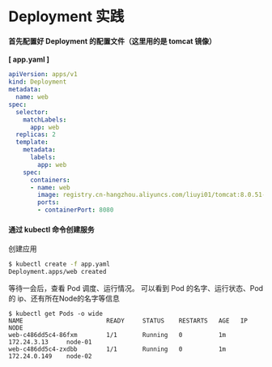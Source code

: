 # Deployment 实践

#### 首先配置好 Deployment 的配置文件（这里用的是 tomcat 镜像）  

**[ app.yaml ]**

```yaml
apiVersion: apps/v1
kind: Deployment
metadata:
  name: web
spec:
  selector:
    matchLabels:
      app: web
  replicas: 2
  template:
    metadata:
      labels:
        app: web
    spec:
      containers:
      - name: web
        image: registry.cn-hangzhou.aliyuncs.com/liuyi01/tomcat:8.0.51-alpine
        ports:
        - containerPort: 8080
```

#### 通过 kubectl 命令创建服务

创建应用

```bash
$ kubectl create -f app.yaml
Deployment.apps/web created
```

等待一会后，查看 Pod 调度、运行情况。
可以看到 Pod 的名字、运行状态、Pod 的 ip、还有所在Node的名字等信息

```
$ kubectl get Pods -o wide
NAME                       READY     STATUS    RESTARTS   AGE   IP       NODE
web-c486dd5c4-86fxm        1/1       Running   0          1m        172.24.3.13     node-01
web-c486dd5c4-zxdbb        1/1       Running   0          1m        172.24.0.149    node-02
```

